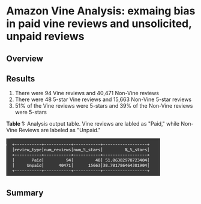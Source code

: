# Amazon Vine Analysis: exmaing bias in paid vine reviews and unsolicited, unpaid reviews

## Overview
## Results
1) There were 94 Vine reviews and 40,471 Non-Vine reviews
2) There were 48 5-star Vine reviews and 15,663 Non-Vine 5-star reviews
3) 51% of the Vine reviews were 5-stars and 39% of the Non-Vine reviews were 5-stars


**Table 1:**  Analysis output table.  Vine reviews are labled as "Paid," while Non-Vine Reviews are labeled as "Unpaid."

![Analysis table](resources/analysis_results.png)

## Summary

